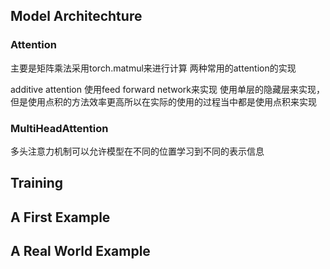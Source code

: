 

## Model Architechture


### Attention
主要是矩阵乘法采用torch.matmul来进行计算
两种常用的attention的实现

additive attention 使用feed forward network来实现
使用单层的隐藏层来实现，但是使用点积的方法效率更高所以在实际的使用的过程当中都是使用点积来实现

### MultiHeadAttention
多头注意力机制可以允许模型在不同的位置学习到不同的表示信息

## Training


## A First Example


## A Real World Example
